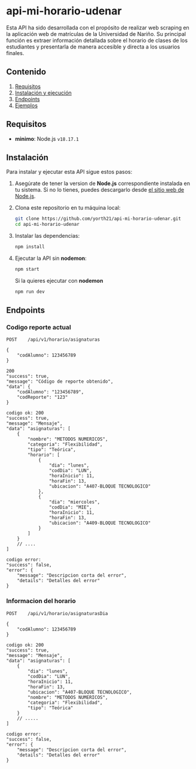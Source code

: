 # api-mi-horario-udenar

Esta API ha sido desarrollada con el propósito de realizar web scraping en la aplicación web de matrículas de la Universidad de Nariño. Su principal función es extraer información detallada sobre el horario de clases de los estudiantes y presentarla de manera accesible y directa a los usuarios finales.

## Contenido

1. [Requisitos](#requisitos)
2. [Instalación y ejecución](#instalación)
3. [Endpoints](#endpoints)
4. [Ejemplos](#ejemplos)


## Requisitos

- **minimo**: Node.js `v18.17.1`

## Instalación

Para instalar y ejecutar esta API sigue estos pasos:

1. Asegúrate de tener la version de **Node.js** correspondiente instalada en tu sistema. Si no lo tienes, puedes descargarlo desde [el sitio web de Node.js](https://nodejs.org/).

2. Clona este repositorio en tu máquina local:
	```bash
	git clone https://github.com/yorth21/api-mi-horario-udenar.git
	cd api-mi-horario-udenar
	```

3. Instalar las dependencias:
	```bash
	npm install
	```

4. Ejecutar la API sin **nodemon**:
	```bash
	npm start
	```
	Si la quieres ejecutar con **nodemon**
	```bash
	npm run dev
	```

## Endpoints
### Codigo reporte actual

```
POST	/api/v1/horario/asignaturas

{
	"codAlumno": 123456789
}

200
"success": true,
"message": "Código de reporte obtenido",
"data": {
	"codAlumno": "123456789",
	"codReporte": "123"
}

codigo ok: 200
"success": true,
"message": "Mensaje",
"data": "asignaturas": [
	{
		"nombre": "METODOS NUMERICOS",
		"categoria": "Flexibilidad",
		"tipo": "Teórica",
		"horario": [
			{
				"dia": "lunes",
				"codDia": "LUN",
				"horaInicio": 11,
				"horaFin": 13,
				"ubicacion": "A407-BLOQUE TECNOLOGICO"
			},
			{
				"dia": "miercoles",
				"codDia": "MIE",
				"horaInicio": 11,
				"horaFin": 13,
				"ubicacion": "A409-BLOQUE TECNOLOGICO"
			}
		]
	}
	// ....
]

codigo error: 
"success": false,
"error": {
	"message": "Descripcion corta del error",
	"details": "Detalles del error"
}
```

### Informacion del horario
```
POST	/api/v1/horario/asignaturasDia

{
	"codAlumno": 123456789
}

codigo ok: 200
"success": true,
"message": "Mensaje",
"data": "asignaturas": [
	{
		"dia": "lunes",
		"codDia": "LUN",
		"horaInicio": 11,
		"horaFin": 13,
		"ubicacion": "A407-BLOQUE TECNOLOGICO",
		"nombre": "METODOS NUMERICOS",
		"categoria": "Flexibilidad",
		"tipo": "Teórica"
	}
	// .....
]

codigo error: 
"success": false,
"error": {
	"message": "Descripcion corta del error",
	"details": "Detalles del error"
}
```

